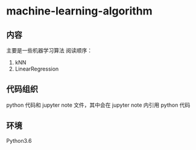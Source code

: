 # machine-learning-algorithm
## 内容
主要是一些机器学习算法
阅读顺序：
1. kNN
2. LinearRegression
## 代码组织
python 代码和 jupyter note 文件，其中会在 jupyter note 内引用 python 代码
## 环境
Python3.6
